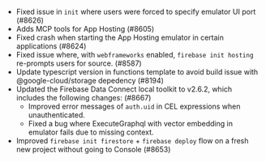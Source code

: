 - Fixed issue in `init` where users were forced to specify emulator UI port (#8626)
- Adds MCP tools for App Hosting (#8605)
- Fixed crash when starting the App Hosting emulator in certain applications (#8624)
- Fixed issue where, with `webframeworks` enabled, `firebase init hosting` re-prompts users for source. (#8587)
- Update typescript version in functions template to avoid build issue with @google-cloud/storage depedency (#8194)
- Updated the Firebase Data Connect local toolkit to v2.6.2, which includes the following changes: (#8667)
  - Improved error messages of `auth.uid` in CEL expressions when unauthenticated.
  - Fixed a bug where ExecuteGraphql with vector embedding in emulator fails due to missing context.
- Improved `firebase init firestore` + `firebase deploy` flow on a fresh new project without going to Console (#8653)
